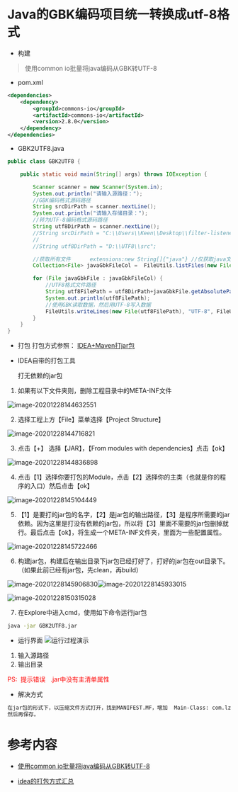 # Java的GBK编码项目统一转换成utf-8格式

- 构建
> 使用common io批量将java编码从GBK转UTF-8

- pom.xml
```xml
<dependencies>
    <dependency>
        <groupId>commons-io</groupId>
        <artifactId>commons-io</artifactId>
        <version>2.8.0</version>
    </dependency>
</dependencies>
```

- GBK2UTF8.java
```java
public class GBK2UTF8 {

    public static void main(String[] args) throws IOException {

        Scanner scanner = new Scanner(System.in);
        System.out.println("请输入源路径：");
        //GBK编码格式源码路径
        String srcDirPath = scanner.nextLine();
        System.out.println("请输入存储目录：");
        //转为UTF-8编码格式源码路径
        String utf8DirPath = scanner.nextLine();
        //String srcDirPath = "C:\\Users\\Keen\\Desktop\\filter-listener-day01-all";
        //
        //String utf8DirPath = "D:\\UTF8\\src";

        //获取所有文件      extensions:new String[]{"java"} //仅获取java文件
        Collection<File> javaGbkFileCol =  FileUtils.listFiles(new File(srcDirPath), null, true);

        for (File javaGbkFile : javaGbkFileCol) {
            //UTF8格式文件路径
            String utf8FilePath = utf8DirPath+javaGbkFile.getAbsolutePath().substring(srcDirPath.length());
            System.out.println(utf8FilePath);
            //使用GBK读取数据，然后用UTF-8写入数据
            FileUtils.writeLines(new File(utf8FilePath), "UTF-8", FileUtils.readLines(javaGbkFile, "GBK"));
        }
    }
}

```
- 打包
  打包方式参照：
  [IDEA+Maven打jar包](https://blog.csdn.net/branwel/article/details/79918018)

- IDEA自带的打包工具

    打无依赖的jar包

1. 如果有以下文件夹则，删除工程目录中的META-INF文件

![image-20201228144632551](https://cdn.jsdelivr.net/gh/lizhangjie316/img/2020/20201228144632.png)

2. 选择工程上方【File】菜单选择【Project Structure】

![image-20201228144716821](https://cdn.jsdelivr.net/gh/lizhangjie316/img/2020/20201228144716.png)

3. 点击【+】 选择【JAR】，【From modules with dependencies】点击【ok】

![image-20201228144836898](https://cdn.jsdelivr.net/gh/lizhangjie316/img/2020/20201228144836.png)

4. 点击【1】选择你要打包的Module，点击【2】选择你的主类（也就是你的程序的入口）然后点击【ok】

![image-20201228145104449](https://cdn.jsdelivr.net/gh/lizhangjie316/img/2020/20201228145104.png)

5. 【1】是要打的jar包的名字，【2】是jar包的输出路径，【3】是程序所需要的jar依赖。因为这里是打没有依赖的jar包，所以将【3】里面不需要的jar包删掉就行。最后点击【ok】，将生成一个META-INF文件夹，里面为一些配置属性。

![image-20201228145722466](https://cdn.jsdelivr.net/gh/lizhangjie316/img/2020/20201228145722.png)

6. 构建jar包，构建后在输出目录下jar包已经打好了，打好的jar包在out目录下。（如果此前已经有jar包，先clean，再build）

![image-20201228145906830](https://cdn.jsdelivr.net/gh/lizhangjie316/img/2020/20201228145906.png)![image-20201228145933015](https://cdn.jsdelivr.net/gh/lizhangjie316/img/2020/20201228145933.png)

![image-20201228150315028](https://cdn.jsdelivr.net/gh/lizhangjie316/img/2020/20201228150315.png)

7.  在Explore中进入cmd，使用如下命令运行jar包

```bash
java -jar GBK2UTF8.jar
```
- 运行界面
![运行过程演示](https://cdn.jsdelivr.net/gh/lizhangjie316/img/2020/20201228134639.png)
1. 输入源路径
2. 输出目录

<font color='red'>PS:  提示错误   .jar中没有主清单属性</font>

- 解决方式

```bash
在jar包的形式下，以压缩文件方式打开，找到MANIFEST.MF，增加  Main-Class: com.lzj.GBK2UTF8  不同的启动类对应修改主类即可。
然后再保存。
```



# 参考内容

- [使用common io批量将java编码从GBK转UTF-8](https://www.oschina.net/code/snippet_97118_11332)

- [idea的打包方式汇总](https://blog.csdn.net/branwel/article/details/79918018)